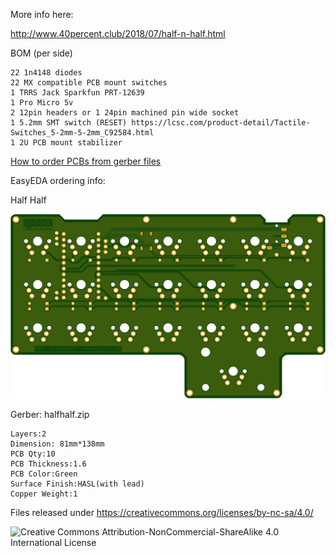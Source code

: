 More info here:

http://www.40percent.club/2018/07/half-n-half.html

BOM (per side)

    22 1n4148 diodes
    22 MX compatible PCB mount switches
    1 TRRS Jack Sparkfun PRT-12639
    1 Pro Micro 5v
    2 12pin headers or 1 24pin machined pin wide socket
    1 5.2mm SMT switch (RESET) https://lcsc.com/product-detail/Tactile-Switches_5-2mm-5-2mm_C92584.html
    1 2U PCB mount stabilizer

[How to order PCBs from gerber files](http://www.40percent.club/2017/03/ordering-pcb.html)

EasyEDA ordering info:

Half Half

![halfhalf](halfhalf.png)

Gerber: halfhalf.zip

    Layers:2 
    Dimension: 81mm*138mm  
    PCB Qty:10 
    PCB Thickness:1.6 
    PCB Color:Green 
    Surface Finish:HASL(with lead) 
    Copper Weight:1


Files released under https://creativecommons.org/licenses/by-nc-sa/4.0/

![Creative Commons Attribution-NonCommercial-ShareAlike 4.0 International License](https://i.creativecommons.org/l/by-nc-sa/4.0/88x31.png)
